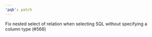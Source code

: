 ```yaml
---
'pqb': patch
---
```


Fix nested select of relation when selecting SQL without specifying a column type (#566)
